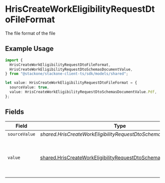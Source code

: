 # HrisCreateWorkEligibilityRequestDtoFileFormat

The file format of the file

## Example Usage

```typescript
import {
  HrisCreateWorkEligibilityRequestDtoFileFormat,
  HrisCreateWorkEligibilityRequestDtoSchemasDocumentValue,
} from "@stackone/stackone-client-ts/sdk/models/shared";

let value: HrisCreateWorkEligibilityRequestDtoFileFormat = {
  sourceValue: true,
  value: HrisCreateWorkEligibilityRequestDtoSchemasDocumentValue.Pdf,
};
```

## Fields

| Field                                                                                                                                                   | Type                                                                                                                                                    | Required                                                                                                                                                | Description                                                                                                                                             | Example                                                                                                                                                 |
| ------------------------------------------------------------------------------------------------------------------------------------------------------- | ------------------------------------------------------------------------------------------------------------------------------------------------------- | ------------------------------------------------------------------------------------------------------------------------------------------------------- | ------------------------------------------------------------------------------------------------------------------------------------------------------- | ------------------------------------------------------------------------------------------------------------------------------------------------------- |
| `sourceValue`                                                                                                                                           | *shared.HrisCreateWorkEligibilityRequestDtoSchemasSourceValue*                                                                                          | :heavy_minus_sign:                                                                                                                                      | N/A                                                                                                                                                     | abc                                                                                                                                                     |
| `value`                                                                                                                                                 | [shared.HrisCreateWorkEligibilityRequestDtoSchemasDocumentValue](../../../sdk/models/shared/hriscreateworkeligibilityrequestdtoschemasdocumentvalue.md) | :heavy_minus_sign:                                                                                                                                      | The file format of the file, expressed as a file extension                                                                                              | pdf                                                                                                                                                     |